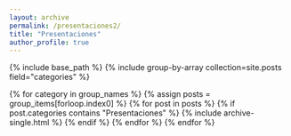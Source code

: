 ```yaml
---
layout: archive
permalink: /presentaciones2/
title: "Presentaciones"
author_profile: true
---
```


{% include base_path %}
{% include group-by-array collection=site.posts field="categories" %}

{% for category in group_names %}
  {% assign posts = group_items[forloop.index0] %}
  {% for post in posts %}
    {% if post.categories contains "Presentaciones" %}
      {% include archive-single.html %}
    {% endif %}
  {% endfor %}
{% endfor %}
